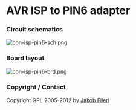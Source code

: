 # AVR ISP to PIN6 adapter

### Circuit schematics

![con-isp-pin6-sch.png](../../../raw/master/eagle/projects/con-isp-pin6/con-isp-pin6-sch.png)

### Board layout

![con-isp-pin6-brd.png](../../../raw/master/eagle/projects/con-isp-pin6/con-isp-pin6-brd.png)

### Copyright / Contact

Copyright GPL 2005-2012 by [Jakob Flierl](https://github.com/koppi)
